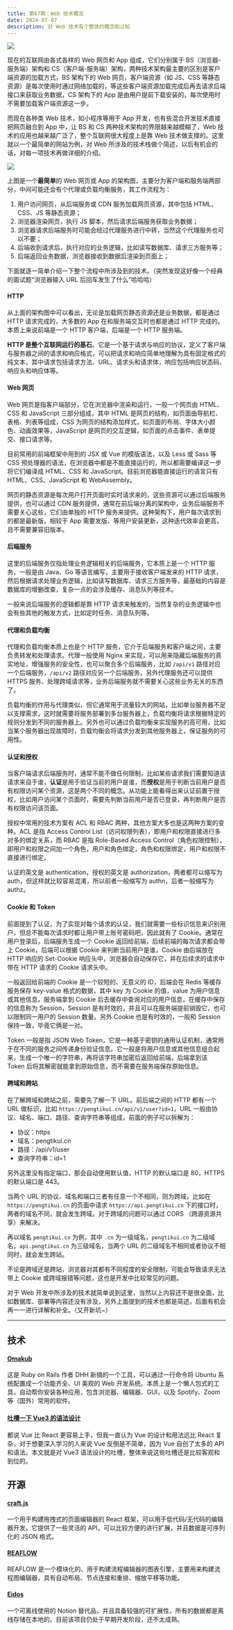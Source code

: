 ```yaml
---
title: 第67期：Web 技术概览
date: 2024-07-07
description: 对 Web 技术有个整体的概念和认知
---
```


![](/static/weekly/issue-67-cover.jpg)

现在的互联网由各式各样的 Web 网页和 App 组成，它们分别属于 BS（浏览器-服务端）架构和 CS（客户端-服务端）架构，两种技术架构最主要的区别是客户端资源的加载方式，BS 架构下的 Web 网页，客户端资源（如 JS、CSS 等静态资源）是每次使用时通过网络加载的，等这些客户端资源加载完成后再去请求后端接口来获取业务数据，CS 架构下的 App 是由用户提前下载安装的，每次使用时不需要加载客户端资源这一步。

而现在各种类 Web 技术，如小程序等用于 App 开发，也有些混合开发技术直接把网页融合到 App 中，让 BS 和 CS 两种技术架构的界限越来越模糊了，Web 技术的应用也越来越广泛了，整个互联网很大程度上是靠 Web 技术做支撑的。这里就以一个最简单的网站为例，对 Web 所涉及的技术栈做个简述，以后有机会的话，对每一项技术再做详细的介绍。

![](/static/weekly/issue-67-web-arch.jpg)

上图是一个**最简单**的 Web 网页或 App 的架构图，主要分为客户端和服务端两部分，中间可能还会有个代理或负载均衡服务，其工作流程为：

1. 用户访问网页，从后端服务或 CDN 服务加载网页资源，其中包括 HTML、CSS、JS 等静态资源；
2. 浏览器渲染网页，执行 JS 脚本，然后请求后端服务获取业务数据；
3. 浏览器请求后端服务时可能会经过代理服务进行中转，当然这个代理服务也可以不要；
4. 后端收到请求后，执行对应的业务逻辑，比如读写数据库、请求三方服务等；
5. 后端返回业务数据，浏览器接收到数据后渲染到页面上；

下面就逐一简单介绍一下整个流程中所涉及到的技术。（突然发现这好像一个经典的面试题“浏览器输入 URL 后回车发生了什么”哈哈哈）

#### HTTP

从上面的架构图中可以看出，无论是加载网页静态资源还是业务数据，都是通过 HTTP 请求完成的，大多数的 App 在和服务端交互时也都是通过 HTTP 完成的。本质上来说前端是一个 HTTP 客户端，后端是一个 HTTP 服务端。

**HTTP 是整个互联网运行的基石**。它是一个基于请求与响应的协议，定义了客户端与服务器之间的请求和响应格式，可以把请求和响应简单地理解为具有固定格式的纯文本，其中请求包括请求方法、URL、请求头和请求体，响应包括响应状态码、响应头和响应体等。

#### Web 网页

Web 网页是指客户端部分，它在浏览器中渲染和运行，一般一个网页由 HTML、CSS 和 JavaScript 三部分组成，其中 HTML 是网页的结构，如页面由导航栏、表格、列表等组成，CSS 为网页的结构添加样式，如页面的布局、字体大小颜色、动画效果等，JavaScript 是网页的交互逻辑，如页面的点击事件、表单提交、接口请求等。

目前常用的前端框架中用到的 JSX 或 Vue 的模版语法，以及 Less 或 Sass 等 CSS 预处理器的语法，在浏览器中都是不能直接运行的，所以都需要编译这一步将它们编译成 HTML、CSS 和 JavaScript。目前浏览器能直接运行的语言只有 HTML、CSS、JavaScript 和 WebAssembly。

网页的静态资源是每次用户打开页面时实时请求来的，这些资源可以通过后端服务提供，也可以通过 CDN 服务提供，通常在前后端分离的架构中，业务后端服务不需要关心这些，它们由单独的 HTTP 服务来提供。这种架构下，用户每次请求到的都是最新版，相较于 App 需要发版、等用户安装更新，这种迭代效率会更高，且不需要兼容旧版本。

#### 后端服务

这里的后端服务仅指处理业务逻辑相关的后端服务，它本质上是一个 HTTP 服务，一般是由 Java、Go 等语言编写，主要用于接收客户端发来的 HTTP 请求，然后根据请求处理业务逻辑，比如读写数据库、请求三方服务等，最基础的内容是数据库的增删改查，复杂一点的会涉及缓存、消息队列等技术。

一般来说后端服务的逻辑都是靠 HTTP 请求来触发的，当然复杂的业务逻辑中也会有些其他的触发方式，比如定时任务、消息队列等。

#### 代理和负载均衡

代理和负载均衡本质上也是个 HTTP 服务，它介于后端服务和客户端之间，主要负责转发和处理请求。代理一般使用 Nginx 来实现，可以用来隐藏后端服务的真实地址，增强服务的安全性，也可以聚合多个后端服务，比如 `/api/v1` 路径对应一个后端服务，`/api/v2` 路径对应另一个后端服务，另外代理服务还可以提供 HTTPS 服务、处理跨域请求等，业务后端服务就不需要关心这些业务无关的东西了。

负载均衡的作用与代理类似，但它通常用于流量较大的网站，比如单台服务器不足以支撑需求，这时就需要将服务部署到多台服务器上，负载均衡将请求根据特定的规则分发到不同的服务器上。另外也可以通过负载均衡来实现服务的高可用，比如当某个服务器出现故障时，负载均衡会将请求分发到其他服务器上，保证服务的可用性。

#### 认证和授权

当客户端请求后端服务时，通常不能不做任何限制，比如某些请求我们需要知道该请求来自于谁，**认证**是用于验证当前的用户是谁，而**授权**是用于判断当前用户是否有权限访问某个资源，这是两个不同的概念。从功能上能看得出来认证前置于授权，比如用户访问某个页面时，需要先判断当前用户是否已登录，再判断用户是否有权限访问该页面。

授权中常用的技术方案有 ACL 和 RBAC 两种，其他方案大多也是这两种方案的变种。ACL 是指 Access Control List（访问权限列表），即用户和权限直接进行多对多的绑定关系，而 RBAC 是指 Role-Based Access Control（角色权限控制），即用户和权限之间加一个角色，用户和角色绑定，角色和权限绑定，用户和权限不直接进行绑定。

认证的英文是 authentication，授权的英文是 authorization，两者都可以缩写为 auth，但这样就比较容易混淆，所以前者一般缩写为 authn，后者一般缩写为 authz。

#### Cookie 和 Token

前面提到了认证，为了实现对每个请求的认证，我们就需要一些标识信息来识别用户，但总不能每次请求时都让用户带上账号密码吧，因此就有了 Cookie。通常在用户登录后，后端服务生成一个 Cookie 返回给前端，后续前端的每次请求都会带上 Cookie，后端可以根据 Cookie 来判断当前用户是谁，Cookie 由后端放在 HTTP 响应的 Set-Cookie 响应头中，浏览器会自动保存它，并在后续求的请求中带在 HTTP 请求的 Cookie 请求头中。

一般返回给前端的 Cookie 是一个较短的、无意义的 ID，后端会在 Redis 等缓存服务保存 key-value 格式的数据，其中 key 为 Cookie 的值，value 为用户信息或其他信息，服务端拿到 Cookie 后去缓存中查询对应的用户信息，在缓存中保存的信息称为 Session，Session 是有时效的，并且可以在服务端提前销毁它，也可以限制同一用户的 Session 数量。另外 Cookie 也是有时效的，一般和 Session 保持一致，毕竟它俩是一对。

Token 一般是指 JSON Web Token，它是一种基于密钥的通用认证机制，通常用于在不同的服务之间传递身份验证信息。它一般是将用户信息或其他信息组合起来，生成一个唯一的字符串，再将该字符串加密后返回给前端，后端拿到该 Token 后将其解密就能拿到原始信息，而不需要在服务端保存原始信息。

#### 跨域和跨站

在了解跨域和跨站之前，需要先了解一下 URL。前后端之间的 HTTP 都有一个 URL 做标识，比如 `https://pengtikui.cn/api/v1/user?id=1`，URL 一般由协议、域名、端口、路径、查询字符串等组成，前面的例子可以拆解为：

- 协议：https
- 域名：pengtikui.cn
- 路径：/api/v1/user
- 查询字符串：id=1

另外这里没有指定端口，那会自动使用默认值，HTTP 的默认端口是 80，HTTPS 的默认端口是 443。

当两个 URL 的协议、域名和端口三者有任意一个不相同，则为跨域，比如在 `https://pengtikui.cn` 的页面中请求 `https://api.pengtikui.cn` 下的接口时，两者的域名不同，就会发生跨域。对于跨域的问题可以通过 CORS （跨源资源共享）来解决。

再以域名 `pengtikui.cn` 为例，其中 `.cn` 为一级域名，`pengtikui.cn` 为二级域名，`api.pengtikui.cn` 为三级域名，当两个 URL 的二级域名不相同或者协议不相同时，就会发生跨站。

不论是跨域还是跨站，浏览器对其都有不同程度的安全限制，可能会导致请求无法带上 Cookie 或跨域报错等问题，这也是开发中比较常见的问题。

对于 Web 开发中所涉及的技术就简单说到这里，当然以上内容还不是很全面，比如数据库、部署等内容还没有涉及，另外上面提到的技术也都是简述，后面有机会再一一进行详解和补全。（又开新坑~）

<hr />

## 技术

#### [Omakub](https://omakub.org/)

这是 Ruby on Rails 作者 DHH 新搞的一个工具，可以通过一行命令将 Ubuntu 系统配置成一个功能齐全、UI 美观的 Web 开发系统。本质上是一个懒人包式的工具，自动帮你安装各种应用，包含浏览器、编辑器、GUI，以及 Spotify、Zoom 等（国外）常用的软件。

#### [吐槽一下 Vue3 的语法设计](https://mp.weixin.qq.com/s/c1fywG0NJi7Idh9IjryXcg)

都说 Vue 比 React 更容易上手，但我一直认为 Vue 的设计和用法远比 React 复杂，对于想要深入学习的人来说 Vue 反倒是不简单，因为 Vue 自创了太多的 API 和语法。本文就是对 Vue3 语法设计的吐槽，整体来说这些吐槽还是比较客观和到位的。

## 开源

#### [craft.js](https://github.com/prevwong/craft.js)

一个用于构建拖拽式的页面编辑器的 React 框架，可以用于低代码/无代码的编辑器开发。它提供了一些灵活的 API，可以比较方便的进行扩展，并且数据是可序列化的 JSON 格式。

#### [REAFLOW](https://github.com/reaviz/reaflow)

REAFLOW 是一个模块化的、用于构建流程编辑器的图表引擎，主要用来构建流程图编辑器，具有自动布局、节点连接和重排、缩放平移等功能。

#### [Eidos](https://github.com/mayneyao/eidos)

一个可离线使用的 Notion 替代品，并且具备较强的可扩展性，所有的数据都是离线存储在本地的。目前该项目仍处于早期开发阶段，还不太成熟。
